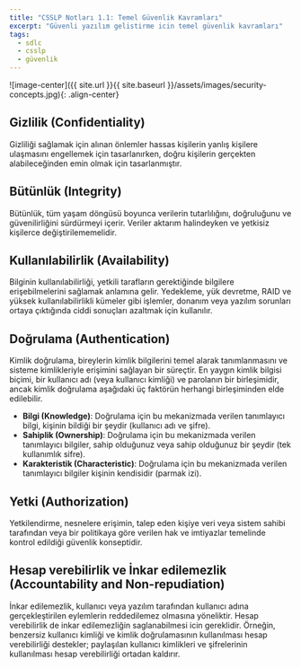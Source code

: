 ```yaml
---
title: "CSSLP Notları 1.1: Temel Güvenlik Kavramları"
excerpt: "Güvenli yazılım gelistirme icin temel güvenlik kavramları"
tags: 
  - sdlc
  - csslp
  - güvenlik
---
```


![image-center]({{ site.url }}{{ site.baseurl }}/assets/images/security-concepts.jpg){: .align-center}

## Gizlilik (Confidentiality)

Gizliliği sağlamak için alınan önlemler hassas kişilerin yanlış kişilere ulaşmasını engellemek için tasarlanırken, doğru kişilerin gerçekten alabileceğinden emin olmak için tasarlanmıştır.

## Bütünlük (Integrity)

Bütünlük, tüm yaşam döngüsü boyunca verilerin tutarlılığını, doğruluğunu ve güvenilirliğini sürdürmeyi içerir. Veriler aktarım halindeyken ve yetkisiz kişilerce değiştirilememelidir.

## Kullanılabilirlik (Availability)

Bilginin kullanılabilirliği, yetkili tarafların gerektiğinde bilgilere erişebilmelerini sağlamak anlamına gelir. Yedekleme, yük devretme, RAID ve yüksek kullanılabilirlikli kümeler gibi işlemler, donanım veya yazılım sorunları ortaya çıktığında ciddi sonuçları azaltmak için kullanılır.

## Doğrulama (Authentication)

Kimlik doğrulama, bireylerin kimlik bilgilerini temel alarak tanımlanmasını ve sisteme kimlikleriyle erişimini sağlayan bir süreçtir. En yaygın kimlik bilgisi biçimi, bir kullanıcı adı (veya kullanıcı kimliği) ve parolanın bir birleşimidir, ancak kimlik doğrulama aşağıdaki üç faktörün herhangi birleşiminden elde edilebilir.

- **Bilgi (Knowledge)**: Doğrulama için bu mekanizmada verilen tanımlayıcı bilgi, kişinin bildiği bir şeydir (kullanıcı adı ve şifre).
- **Sahiplik (Ownership)**: Doğrulama için bu mekanizmada verilen tanımlayıcı bilgiler, sahip olduğunuz veya sahip olduğunuz bir şeydir (tek kullanımlık sifre).
- **Karakteristik (Characteristic)**: Doğrulama için bu mekanizmada verilen tanımlayıcı bilgiler kişinin kendisidir (parmak izi).

## Yetki (Authorization)

Yetkilendirme, nesnelere erişimin, talep eden kişiye veri veya sistem sahibi tarafından veya bir politikaya göre verilen hak ve imtiyazlar temelinde kontrol edildiği güvenlik konseptidir.

## Hesap verebilirlik ve İnkar edilemezlik (Accountability and Non-repudiation)

İnkar edilemezlik, kullanıcı veya yazılım tarafından kullanıcı adına gerçekleştirilen eylemlerin reddedilemez olmasına yöneliktir. Hesap verebilirlik de inkar edilemezliğin saglanabilmesi icin gereklidir.
Örneğin, benzersiz kullanıcı kimliği ve kimlik doğrulamasının kullanılması hesap verebilirliği destekler; paylaşılan kullanıcı kimlikleri ve şifrelerinin kullanılması hesap verebilirliği ortadan kaldırır.

